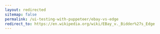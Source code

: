 ```yaml
---
layout: redirected
sitemap: false
permalink: /ui-testing-with-puppeteer/ebay-vs-edge
redirect_to: https://en.wikipedia.org/wiki/EBay_v._Bidder%27s_Edge
---
```


